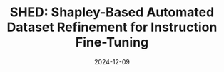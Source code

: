 ---
title: "SHED: Shapley-Based Automated Dataset Refinement for Instruction Fine-Tuning"
excerpt: 'Y. He, Z. Wang, Z. Shen, G. Sun, Y. Dai, Y. Wu, H. Wang, A. Li, NeurIPS 2024 \[[arXiv](https://arxiv.org/abs/2405.00705)\]'
date: 2024-12-09
venue: 'NeurIPS'
pubtype: '2024'
excerpt_separator: ""
---